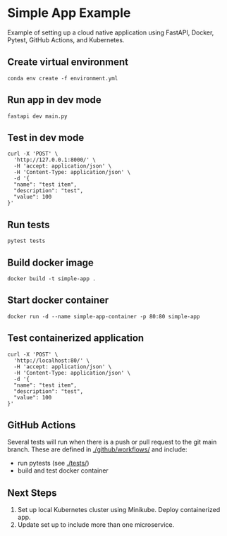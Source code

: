 # Simple App Example

Example of setting up a cloud native application using FastAPI, Docker, Pytest, GitHub Actions, and Kubernetes.

## Create virtual environment
```shell
conda env create -f environment.yml
```

## Run app in dev mode
```shell
fastapi dev main.py
```
## Test in dev mode
```shell
curl -X 'POST' \
  'http://127.0.0.1:8000/' \
  -H 'accept: application/json' \
  -H 'Content-Type: application/json' \
  -d '{
  "name": "test item",
  "description": "test",
  "value": 100
}'
```

## Run tests
```shell
pytest tests
```

## Build docker image
```shell
docker build -t simple-app .
```

## Start docker container
```shell
docker run -d --name simple-app-container -p 80:80 simple-app
```

## Test containerized application
```shell
curl -X 'POST' \
  'http://localhost:80/' \
  -H 'accept: application/json' \
  -H 'Content-Type: application/json' \
  -d '{
  "name": "test item",
  "description": "test",
  "value": 100
}'
```

## GitHub Actions
Several tests will run when there is a push or pull request to the git main branch.
These are defined in [./github/workflows/](.github/workflows/) and include:

- run pytests (see [./tests/](tests/))
- build and test docker container

## Next Steps
1. Set up local Kubernetes cluster using Minikube. Deploy containerized app.
2. Update set up to include more than one microservice.
